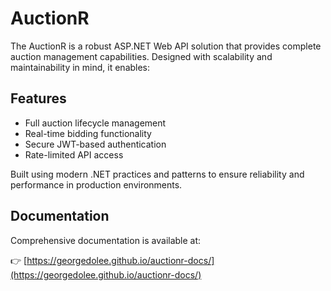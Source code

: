 # AuctionR

The AuctionR is a robust ASP.NET Web API solution that provides complete auction management capabilities. Designed with scalability and maintainability in mind, it enables:

## Features

- Full auction lifecycle management
- Real-time bidding functionality
- Secure JWT-based authentication
- Rate-limited API access

Built using modern .NET practices and patterns to ensure reliability and performance in production environments.

## Documentation

Comprehensive documentation is available at:

👉 [https://georgedolee.github.io/auctionr-docs/](https://georgedolee.github.io/auctionr-docs/)
